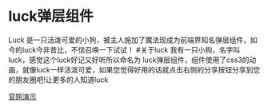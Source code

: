 # luck弹层组件
Luck 是一只活泼可爱的小狗，被主人施加了魔法现成为前端界知名弹层组件，如今的luck今非昔比，不信召唤一下试试！
#关于luck
我有一只小狗，名字叫luck，感觉这个luck好记又好听所以命名为
luck弹层组件，组件使用了css3的动画，就像luck一样活泼可爱，如果您觉得好用的话就点击右侧的分享按钮分享到您的朋友圈吧!让更多的人知道luck
<p><a href="http://www.loveqiao.com/luck/">官网演示</a></p>

